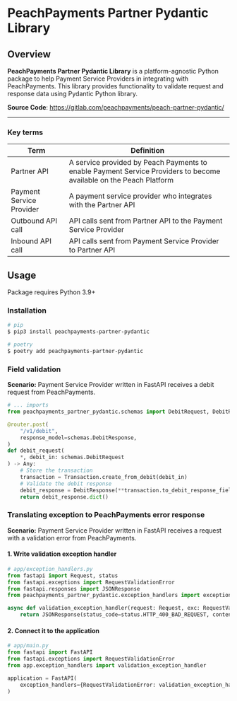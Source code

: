 # PeachPayments Partner Pydantic Library

## Overview

**PeachPayments Partner Pydantic Library** is a platform-agnostic Python package to help Payment Service Providers in integrating with PeachPayments. This library provides functionality to validate request and response data using Pydantic Python library.

**Source Code**: <https://gitlab.com/peachpayments/peach-partner-pydantic/>

* * *

### Key terms

| Term                     | Definition                                                                                                         |
| ------------------------ | ------------------------------------------------------------------------------------------------------------------ |
| Partner API              | A service provided by Peach Payments to enable Payment Service Providers to become available on the Peach Platform |
| Payment Service Provider | A payment service provider who integrates with the Partner API                                                     |
| Outbound API call        | API calls sent from Partner API to the Payment Service Provider                                                    |
| Inbound API call         | API calls sent from Payment Service Provider to Partner API                                                        |

## Usage

Package requires Python 3.9+

### Installation

```sh
# pip
$ pip3 install peachpayments-partner-pydantic
```

```sh
# poetry
$ poetry add peachpayments-partner-pydantic
```

### Field validation

**Scenario:** Payment Service Provider written in FastAPI receives a debit request from PeachPayments.

```python
# ... imports
from peachpayments_partner_pydantic.schemas import DebitRequest, DebitResponse

@router.post(
    "/v1/debit",
    response_model=schemas.DebitResponse,
)
def debit_request(
    *, debit_in: schemas.DebitRequest
) -> Any:
    # Store the transaction
    transaction = Transaction.create_from_debit(debit_in)
    # Validate the debit response
    debit_response = DebitResponse(**transaction.to_debit_response_fields())
    return debit_response.dict()
```

### Translating exception to PeachPayments error response

**Scenario:** Payment Service Provider written in FastAPI receives a request with a validation error from PeachPayments.

#### 1. Write validation exception handler

```python
# app/exception_handlers.py
from fastapi import Request, status
from fastapi.exceptions import RequestValidationError
from fastapi.responses import JSONResponse
from peachpayments_partner_pydantic.exception_handlers import exception_to_response

async def validation_exception_handler(request: Request, exc: RequestValidationError) -> JSONResponse:
    return JSONResponse(status_code=status.HTTP_400_BAD_REQUEST, content=exception_to_response(exc))
```

#### 2. Connect it to the application

```python
# app/main.py
from fastapi import FastAPI
from fastapi.exceptions import RequestValidationError
from app.exception_handlers import validation_exception_handler

application = FastAPI(
    exception_handlers={RequestValidationError: validation_exception_handler},
)
```
